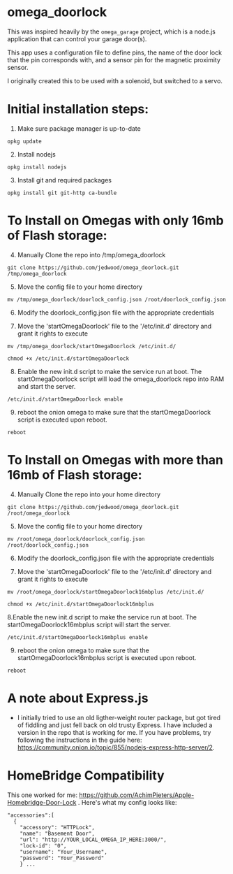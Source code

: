 # omega_doorlock

This was inspired heavily by the `omega_garage` project, which is a node.js application that can control your garage door(s).

This app uses a configuration file to define pins, the name of the door lock that the pin corresponds with, and a sensor pin for the magnetic proximity sensor.

I originally created this to be used with a solenoid, but switched to a servo.

# Initial installation steps:

1. Make sure package manager is up-to-date

  ```opkg update```

2. Install nodejs

  ```opkg install nodejs```

3. Install git and required packages

  ```opkg install git git-http ca-bundle```


# To Install on Omegas with only 16mb of Flash storage:

4. Manually Clone the repo into /tmp/omega_doorlock

  ```git clone https://github.com/jedwood/omega_doorlock.git /tmp/omega_doorlock```

5. Move the config file to your home directory

  ```mv /tmp/omega_doorlock/doorlock_config.json /root/doorlock_config.json```

6. Modify the doorlock_config.json file with the appropriate credentials

7. Move the 'startOmegaDoorlock' file to the '/etc/init.d' directory and grant it rights to execute

  ```mv /tmp/omega_doorlock/startOmegaDoorlock /etc/init.d/```

  ```chmod +x /etc/init.d/startOmegaDoorlock```

8. Enable the new init.d script to make the service run at boot. The startOmegaDoorlock script will load the omega_doorlock repo into RAM and start the server.

  ```/etc/init.d/startOmegaDoorlock enable```

9. reboot the onion omega to make sure that the startOmegaDoorlock script is executed upon reboot.

```reboot```


# To Install on Omegas with more than 16mb of Flash storage:

4. Manually Clone the repo into your home directory

  ```git clone https://github.com/jedwood/omega_doorlock.git /root/omega_doorlock```

5. Move the config file to your home directory

  ```mv /root/omega_doorlock/doorlock_config.json /root/doorlock_config.json```

6. Modify the doorlock_config.json file with the appropriate credentials

7. Move the 'startOmegaDoorlock' file to the '/etc/init.d' directory and grant it rights to execute

  ```mv /root/omega_doorlock/startOmegaDoorlock16mbplus /etc/init.d/```

  ```chmod +x /etc/init.d/startOmegaDoorlock16mbplus```

8.Enable the new init.d script to make the service run at boot. The startOmegaDoorlock16mbplus script will start the server.

  ```/etc/init.d/startOmegaDoorlock16mbplus enable```

9. reboot the onion omega to make sure that the startOmegaDoorlock16mbplus script is executed upon reboot.

```reboot```


# A note about Express.js
* I initially tried to use an old ligther-weight router package, but got tired of fiddling and just fell back on old trusty Express. I have included a version in the repo that is working for me. If you have problems, try following the instructions in the guide here: https://community.onion.io/topic/855/nodejs-express-http-server/2.

# HomeBridge Compatibility
This one worked for me: https://github.com/AchimPieters/Apple-Homebridge-Door-Lock . Here's what my config looks like:

```
"accessories":[
  {
    "accessory": "HTTPLock",
    "name": "Basement Door",
    "url": "http://YOUR_LOCAL_OMEGA_IP_HERE:3000/",
    "lock-id": "0",
    "username": "Your_Username",
    "password": "Your_Password"
    } ...
```

